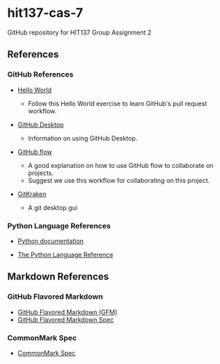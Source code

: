 # hit137-cas-7

GitHub repository for HIT137 Group Assignment 2

## References

### GitHub References

- [Hello World](https://docs.github.com/en/get-started/start-your-journey/hello-world)
  - Follow this Hello World exercise to learn GitHub's pull request workflow.

- [GitHub Desktop](https://docs.github.com/en/desktop/overview/about-github-desktop)
  - Information on using GitHub Desktop.

- [GitHub flow](https://docs.github.com/en/get-started/using-github/github-flow)
  - A good explanation on how to use GitHub flow to collaborate on projects.
  - Suggest we use this workflow for collaborating on this project.

- [GitKraken](https://www.gitkraken.com)
  - A git desktop gui

### Python Language References

- [Python documentation](https://docs.python.org/3/)

- [The Python Language Reference](https://docs.python.org/3/reference/index.html)

## Markdown References

### GitHub Flavored Markdown

- [GitHub Flavored Markdown (GFM)](https://guides.github.com/features/mastering-markdown/)
- [GitHub Flavored Markdown Spec](https://github.github.com/gfm/)

### CommonMark Spec

- [CommonMark Spec](https://spec.commonmark.org/)
